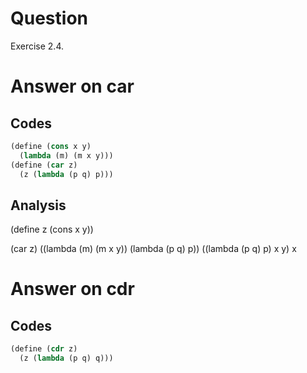 # Question
Exercise 2.4.

# Answer on car
## Codes
```scheme
(define (cons x y)
  (lambda (m) (m x y)))
(define (car z)
  (z (lambda (p q) p)))
```
## Analysis
(define z (cons x y))

(car z)
((lambda (m) (m x y)) (lambda (p q) p))
((lambda (p q) p) x y)
x

# Answer on cdr
## Codes
```scheme
(define (cdr z)
  (z (lambda (p q) q)))
```
